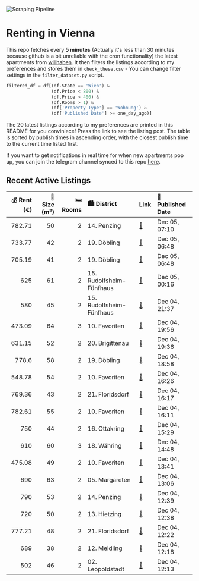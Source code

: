 ![Scraping Pipeline](https://github.com/AthomsG/renting-in-vienna/actions/workflows/run_pipeline.yml/badge.svg)


# Renting in Vienna

This repo fetches every **5 minutes** (Actually it's less than 30 minutes because github is a bit unreliable with the cron functionality) the latest apartments from [willhaben](https://www.willhaben.at/).
It then filters the listings according to my preferences and stores them in `check_these.csv` - You can change filter settings in the `filter_dataset.py` script.

```python
filtered_df = df[(df.State == 'Wien') & 
                 (df.Price < 800) &
                 (df.Price > 400) &
                 (df.Rooms > 1) &
                 (df['Property Type'] == 'Wohnung') &
                 (df['Published Date'] >= one_day_ago)]
```

The 20 latest listings according to my preferences are printed in this README for you conviniece! Press the link to see the listing post.
The table is sorted by publish times in ascending order, with the closest publish time to the current time listed first.

If you want to get notifications in real time for when new apartments pop up, you can join the telegram channel synced to this repo [here](https://t.me/+1HPAYOf5BSsyNTlk).

## Recent Active Listings

|   💰 Rent (€) |   📏 Size (m²) |   🛏️ Rooms | 🏙️ District              | Link                                                                                                                                                                                                                                                                                                                                                                                 | 📅 Published Date   |
|-------------:|--------------:|-----------:|:-------------------------|:-------------------------------------------------------------------------------------------------------------------------------------------------------------------------------------------------------------------------------------------------------------------------------------------------------------------------------------------------------------------------------------|:-------------------|
|       782.71 |            50 |          2 | 14. Penzing              | [🔗](https://www.willhaben.at/iad/immobilien/d/mietwohnungen/wien/wien-1140-penzing/designerwohnung-in-einem-wundersch%C3%B6nen-neu-renovierten-gr%C3%BCnderzeithaus-1182456647/)                                                                                                                                                                                                     | Dec 05, 07:10      |
|       733.77 |            42 |          2 | 19. Döbling              | [🔗](https://www.willhaben.at/iad/immobilien/d/mietwohnungen/wien/wien-1190-d%C3%B6bling/gem%C3%BCtliche-singlewohnung-im-19.-bezirk-1191172900/)                                                                                                                                                                                                                                     | Dec 05, 06:48      |
|       705.19 |            41 |          2 | 19. Döbling              | [🔗](https://www.willhaben.at/iad/immobilien/d/mietwohnungen/wien/wien-1190-d%C3%B6bling/sch%C3%B6ne-2-zimmer-wohnung-im-19.-bezirk-1140179140/)                                                                                                                                                                                                                                      | Dec 05, 06:48      |
|       625    |            61 |          2 | 15. Rudolfsheim-Fünfhaus | [🔗](https://www.willhaben.at/iad/immobilien/d/mietwohnungen/wien/wien-1150-rudolfsheim-f%C3%BCnfhaus/1150-wien-pouthongasse:-zentral-gelegene--2-zimmer-altbautraumwohnung-ca.61m2-unbefristet-zu-vermieten-1975509081/)                                                                                                                                                             | Dec 05, 00:16      |
|       580    |            45 |          2 | 15. Rudolfsheim-Fünfhaus | [🔗](https://www.willhaben.at/iad/immobilien/d/mietwohnungen/wien/wien-1150-rudolfsheim-f%C3%BCnfhaus/helle-2-zimmer-wohnung-mit-guter-aufteilung-und-top-preis-n%C3%A4he-u3-johnstra%C3%9Fe-1600130133/)                                                                                                                                                                             | Dec 04, 21:37      |
|       473.09 |            64 |          3 | 10. Favoriten            | [🔗](https://www.willhaben.at/iad/immobilien/d/mietwohnungen/wien/wien-1100-favoriten/3.-zimmer-gemeindewohnung-in-1100-wien-ohne-aufzug%21-/-vormerkschein-bis-31.03.2024-/-n%C3%A4chste-sammelbesichtigung-am-08.12.24-von-16-bis-18h-%21%21-891212848/)                                                                                                                            | Dec 04, 19:56      |
|       631.15 |            52 |          2 | 20. Brigittenau          | [🔗](https://www.willhaben.at/iad/immobilien/d/mietwohnungen/wien/wien-1200-brigittenau/sch%C3%B6ne-wohnung-ideal-als-studenten-wg-1122111701/)                                                                                                                                                                                                                                       | Dec 04, 19:36      |
|       778.6  |            58 |          2 | 19. Döbling              | [🔗](https://www.willhaben.at/iad/immobilien/d/mietwohnungen/wien/wien-1190-d%C3%B6bling/unbefristet-charmante-altbaumiete-1356367697/)                                                                                                                                                                                                                                               | Dec 04, 18:58      |
|       548.78 |            54 |          2 | 10. Favoriten            | [🔗](https://www.willhaben.at/iad/immobilien/d/mietwohnungen/wien/wien-1100-favoriten/super-preis---2-zimmerwohnung-mitten-in-favoriten%21-1670347542/)                                                                                                                                                                                                                               | Dec 04, 16:26      |
|       769.36 |            43 |          2 | 21. Floridsdorf          | [🔗](https://www.willhaben.at/iad/immobilien/d/mietwohnungen/wien/wien-1210-floridsdorf/ideale-2-zimmer-dachgeschosswohnung-mit-gr%C3%BCnblick-in-stammersdorfer-heurigengegend-880459439/)                                                                                                                                                                                           | Dec 04, 16:17      |
|       782.61 |            55 |          2 | 10. Favoriten            | [🔗](https://www.willhaben.at/iad/immobilien/d/mietwohnungen/wien/wien-1100-favoriten/bitte-nur-schriftliche-anfragen-keine-anrufe.-unbefristete-h%C3%BCbsche-2-zimmer-wohnung-in-der-pernerstorfergasse-1174470888/)                                                                                                                                                                 | Dec 04, 16:11      |
|       750    |            44 |          2 | 16. Ottakring            | [🔗](https://www.willhaben.at/iad/immobilien/d/mietwohnungen/wien/wien-1160-ottakring/brunnenmarkt:-stylische-2-zimmer-wohnung-mit-gutem-grundriss-in-hofruhelage-1860136196/)                                                                                                                                                                                                        | Dec 04, 15:29      |
|       610    |            60 |          3 | 18. Währing              | [🔗](https://www.willhaben.at/iad/immobilien/d/mietwohnungen/wien/wien-1180-w%C3%A4hring/direkt%C3%BCbergabe-mit-g%C3%BCltigem-wohn-ticket-%28wiener-wohnen-gemeindebau%29-1623032986/)                                                                                                                                                                                               | Dec 04, 14:48      |
|       475.08 |            49 |          2 | 10. Favoriten            | [🔗](https://www.willhaben.at/iad/immobilien/d/mietwohnungen/wien/wien-1100-favoriten/g%C3%BCnstige-und-helle-wohnung%21-1254984765/)                                                                                                                                                                                                                                                 | Dec 04, 13:41      |
|       690    |            63 |          2 | 05. Margareten           | [🔗](https://www.willhaben.at/iad/immobilien/d/mietwohnungen/wien/wien-1050-margareten/63m%C2%B2-gemeindewohnung-2-%283%29-zimmer-%2A%2A%2Apreis-je-nach-zubeh%C3%B6r%2A%2A%2A---zentrale-lage-%282min-zum-bhf-matzleinsdorferplatz%29---neue-k%C3%BCche-%28wird-fix-mitverkauft%29---m%C3%B6blierung-auf-wunsch-mitkaufen---neu-ausgemalt-und-renoviert---sehr-gepflegt-1243982129/) | Dec 04, 13:06      |
|       790    |            53 |          2 | 14. Penzing              | [🔗](https://www.willhaben.at/iad/immobilien/d/mietwohnungen/wien/wien-1140-penzing/privat---2-zimmer-whg-%2853m2%29-nahe-u3-h%C3%BCtteldorfer-stra%C3%9Fe-1499099300/)                                                                                                                                                                                                               | Dec 04, 12:39      |
|       720    |            50 |          2 | 13. Hietzing             | [🔗](https://www.willhaben.at/iad/immobilien/d/mietwohnungen/wien/wien-1130-hietzing/13-altbauwohnung-sucht-nachmieter-direkt-am-wolfrathplatz-1637869854/)                                                                                                                                                                                                                           | Dec 04, 12:38      |
|       777.21 |            48 |          2 | 21. Floridsdorf          | [🔗](https://www.willhaben.at/iad/immobilien/d/mietwohnungen/wien/wien-1210-floridsdorf/gepflegte-studentenwohnungen-mit-einbauk%C3%BCche-in-1210-zu-mieten-1030049299/)                                                                                                                                                                                                              | Dec 04, 12:22      |
|       689    |            38 |          2 | 12. Meidling             | [🔗](https://www.willhaben.at/iad/immobilien/d/mietwohnungen/wien/wien-1120-meidling/%2Aneues-projekt%2A-urbanes-wohnen-im-wildgarten-ab-01.02.2025-1936334166/)                                                                                                                                                                                                                      | Dec 04, 12:18      |
|       502    |            46 |          2 | 02. Leopoldstadt         | [🔗](https://www.willhaben.at/iad/immobilien/d/mietwohnungen/wien/wien-1020-leopoldstadt/direktvergabe---top-lage:-voll-m%C3%B6blierte-2-zimmer--gemeindewohnung-im-1020-wien---vms-vor-01.09.24-1043703898/)                                                                                                                                                                         | Dec 04, 12:13      |
